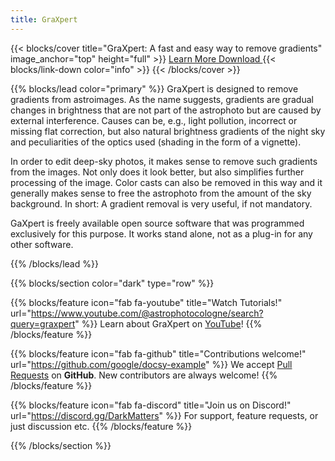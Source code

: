 ```yaml
---
title: GraXpert
---
```


{{< blocks/cover title="GraXpert: A fast and easy way to remove gradients" image_anchor="top" height="full" >}}
<a class="btn btn-lg btn-primary me-3 mb-4" href="/docs/">
  Learn More <i class="fas fa-arrow-alt-circle-right ms-2"></i>
</a>
<a class="btn btn-lg btn-secondary me-3 mb-4" href="https://github.com/Steffenhir/GraXpert/releases/latest">
  Download <i class="fab fa-github ms-2 "></i>
</a>
{{< blocks/link-down color="info" >}}
{{< /blocks/cover >}}


{{% blocks/lead color="primary" %}}
GraXpert is designed to remove gradients from astroimages. As the name suggests, gradients are gradual changes in brightness that are not part of the astrophoto but are caused by external interference. Causes can be, e.g., light pollution, incorrect or missing flat correction, but also natural brightness gradients of the night sky and peculiarities of the optics used (shading in the form of a vignette).

In order to edit deep-sky photos, it makes sense to remove such gradients from the images. Not only does it look better, but also simplifies further processing of the image. Color casts can also be removed in this way and it generally makes sense to free the astrophoto from the amount of the sky background. In short: A gradient removal is very useful, if not mandatory.

GaXpert is freely available open source software that was programmed exclusively for this purpose. It works stand alone, not as a plug-in for any other software.

{{% /blocks/lead %}}


{{% blocks/section color="dark" type="row" %}}

{{% blocks/feature icon="fab fa-youtube" title="Watch Tutorials!" url="https://www.youtube.com/@astrophotocologne/search?query=graxpert" %}}
Learn about GraXpert on [YouTube](https://www.youtube.com/@astrophotocologne/search?query=graxpert)!
{{% /blocks/feature %}}


{{% blocks/feature icon="fab fa-github" title="Contributions welcome!" url="https://github.com/google/docsy-example" %}}
We accept [Pull Requests](https://github.com/Steffenhir/GraXpert/pulls) on **GitHub**. New contributors are always welcome!
{{% /blocks/feature %}}


{{% blocks/feature icon="fab fa-discord" title="Join us on Discord!" url="https://discord.gg/DarkMatters" %}}
For support, feature requests, or just discussion etc.
{{% /blocks/feature %}}


{{% /blocks/section %}}
